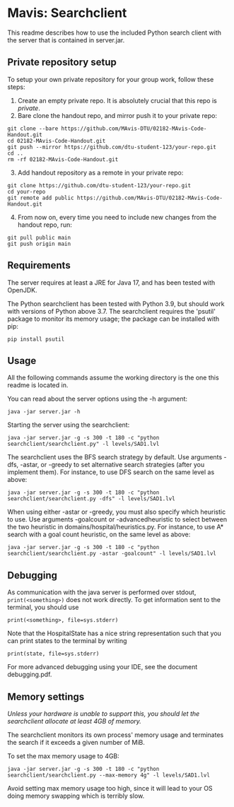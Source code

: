 # Mavis: Searchclient

This readme describes how to use the included Python search client with the server that is contained in server.jar.

## Private repository setup

To setup your own private repository for your group work, follow these steps:

1. Create an empty private repo. It is absolutely crucial that this repo is *private*.
2. Bare clone the handout repo, and mirror push it to your private repo:
```shell
git clone --bare https://github.com/MAvis-DTU/02182-MAvis-Code-Handout.git
cd 02182-MAvis-Code-Handout.git
git push --mirror https://github.com/dtu-student-123/your-repo.git
cd ..
rm -rf 02182-MAvis-Code-Handout.git
```
3. Add handout repository as a remote in your private repo:
```shell
git clone https://github.com/dtu-student-123/your-repo.git
cd your-repo
git remote add public https://github.com/MAvis-DTU/02182-MAvis-Code-Handout.git
```
4. From now on, every time you need to include new changes from the handout repo, run:
```shell
git pull public main
git push origin main
```


## Requirements

The server requires at least a JRE for Java 17, and has been tested with OpenJDK.

The Python searchclient has been tested with Python 3.9, but should work with versions of Python above 3.7.
The searchclient requires the 'psutil' package to monitor its memory usage; the package can be installed with pip:
```shell
pip install psutil
```

## Usage

All the following commands assume the working directory is the one this readme is located in.

You can read about the server options using the -h argument:
```shell
java -jar server.jar -h
```

Starting the server using the searchclient:
```shell
java -jar server.jar -g -s 300 -t 180 -c "python searchclient/searchclient.py" -l levels/SAD1.lvl
```

The searchclient uses the BFS search strategy by default. Use arguments -dfs, -astar, or -greedy to set
alternative search strategies (after you implement them). For instance, to use DFS search on the same level as above:
```shell
java -jar server.jar -g -s 300 -t 180 -c "python searchclient/searchclient.py -dfs" -l levels/SAD1.lvl
```

When using either -astar or -greedy, you must also specify which heuristic to use. Use arguments -goalcount or
-advancedheuristic to select between the two heuristic in domains/hospital/heuristics.py.
For instance, to use A* search with a goal count heuristic, on the same level as above:
```shell
java -jar server.jar -g -s 300 -t 180 -c "python searchclient/searchclient.py -astar -goalcount" -l levels/SAD1.lvl
```

## Debugging

As communication with the java server is performed over stdout, `print(<something>)` does not work directly. 
To get information sent to the terminal, you should use

    print(<something>, file=sys.stderr)

Note that the HospitalState has a nice string representation such that you can print states to the terminal 
by writing

    print(state, file=sys.stderr)

For more advanced debugging using your IDE, see the document debugging.pdf.

## Memory settings
*Unless your hardware is unable to support this, you should let the searchclient allocate at least 4GB of memory.*

The searchclient monitors its own process' memory usage and terminates the search if it exceeds a given number of MiB.

To set the max memory usage to 4GB:
```shell
java -jar server.jar -g -s 300 -t 180 -c "python searchclient/searchclient.py --max-memory 4g" -l levels/SAD1.lvl
```
Avoid setting max memory usage too high, since it will lead to your OS doing memory swapping which is terribly slow.
